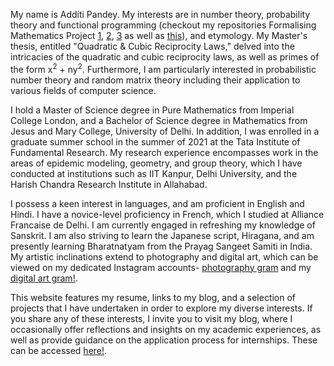 <p>My name is Additi Pandey. My interests are in number theory, probability theory and functional programming (checkout my repositories Formalising Mathematics Project <a href="https://github.com/cyclotomicextension/Formalising-Mathematics-Project-1">1</a>, <a href="https://github.com/cyclotomicextension/Formalising-Mathematics-Project-2">2</a>, <a href="https://github.com/cyclotomicextension/Formalising-Mathematics-Project-3">3</a> as well as <a href="https://xenaproject.wordpress.com/2022/07/29/teaching-formalisation-to-mathematics-undergraduates/">this</a>), and etymology. My Master's thesis, entitled "Quadratic & Cubic Reciprocity Laws," delved into the intricacies of the quadratic and cubic reciprocity laws, as well as primes of the form x<sup>2</sup> + ny<sup>2</sup>. Furthermore, I am particularly interested in probabilistic number theory  and random matrix theory including their application to various fields of computer science.<p>

<p>I hold a Master of Science degree in Pure Mathematics from Imperial College London, and a Bachelor of Science degree in Mathematics from Jesus and Mary College, University of Delhi. In addition, I was enrolled in a graduate summer school in the summer of 2021 at the Tata Institute of Fundamental Research. My research experience encompasses work in the areas of epidemic modeling, geometry, and group theory, which I have conducted at institutions such as IIT Kanpur, Delhi University, and the Harish Chandra Research Institute in Allahabad.<p>

<p>I possess a keen interest in languages, and am proficient in English and Hindi. I have a novice-level proficiency in French, which I studied at Alliance Francaise de Delhi. I am currently engaged in refreshing my knowledge of Sanskrit. I am also striving to learn the Japanese script, Hiragana, and am presently learning Bharatnatyam from the Prayag Sangeet Samiti in India. My artistic inclinations extend to photography and digital art, which can be viewed on my dedicated Instagram accounts- <a href="https://www.instagram.com/cyclotomic_extension/">photography gram</a> and my <a href="https://www.instagram.com/addigitagram/">digital art gram!</a>.<p>

<p>This website features my resume, links to my blog, and a selection of projects that I have undertaken in order to explore my diverse interests. If you share any of these interests, I invite you to visit my blog, where I occasionally offer reflections and insights on my academic experiences, as well as provide guidance on the application process for internships. These can be accessed <a href="http://cyclot0micextension.wordpress.com/">here!</a>.<p>

